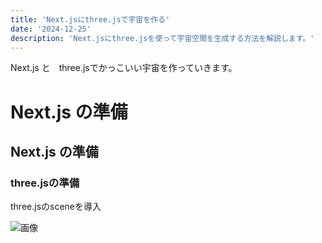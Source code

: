 ```yaml
---
title: 'Next.jsにthree.jsで宇宙を作る'
date: '2024-12-25'
description: 'Next.jsにthree.jsを使って宇宙空間を生成する方法を解説します。'
---
```


Next.js と　three.jsでかっこいい宇宙を作っていきます。
# Next.js の準備

## Next.js の準備

### three.jsの準備

three.jsのsceneを導入

![画像](http://localhost:3000/posts/TEST01/01.png)